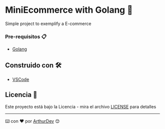 # MiniEcommerce with Golang 🚀

Simple project to exemplify a E-commerce

### Pre-requisitos 📋

* [Golang](https://golang.org/dl/) 

## Construido con 🛠️

* [VSCode](https://code.visualstudio.com/)

## Licencia 📄

Este proyecto está bajo la Licencia - mira el archivo [LICENSE](LICENSE) para detalles

---
⌨️ con ❤️ por [ArthurDev](https://github.com/ArthurQR98) 😊
